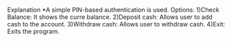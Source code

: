 Explanation
*A simple PIN-based authentication is used.
Options:
1)Check Balance: It shows the curre balance.
2)Deposit cash: Allows user to add cash to the account.
3)Withdraw cash: Allows user to withdraw cash.
4)Exit: Exits the program.
